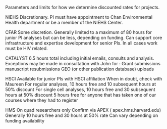 Parameters and limits for how we determine discounted rates for projects.

NIEHS
Discretionary. 
PI must have appointment to Chan Environmental Health department or be a member of the NIEHS Center. 

CFAR
Some discretion. 
Generally limited to a maximum of 80 hours for junior PI analyses but can be less, depending on funding.
Can support core infrastructure and expertise development for senior PIs. 
In all cases work must be HIV related.

CATALYST
6.5 hours total including initial emails, consults and analysis.
Exceptions may be made in consultation with John for :
Grant submissions 
manuscript resubmissions 
GEO (or other publication database) uploads

HSCI
Available for junior PIs with HSCI affiliation
When in doubt, check with Maureen
For regular analyses, 10 hours free and 10 subsequent hours at 50% discount
For single cell analyses, 10 hours free and 30 subsequent hours at 50% discount
5 hours free for anyone that has taken one of our courses where they had to register

HMS
On quad researchers only 
Confirm via APEX ( apex.hms.harvard.edu)
Generally 10 hours free and 30 hours at 50% rate
Can vary depending on funding availability

